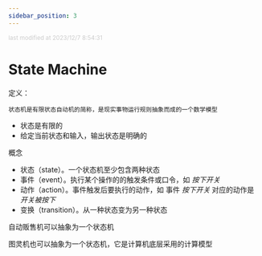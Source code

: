 ```yaml
---
sidebar_position: 3
---
```

    
<small style="color: #ccc;">last modified at 2023/12/7 8:54:31</small>
# State Machine

定义：

`状态机是有限状态自动机的简称，是现实事物运行规则抽象而成的一个数学模型`

- 状态是有限的
- 给定当前状态和输入，输出状态是明确的

概念

- 状态（state）。一个状态机至少包含两种状态
- 事件（event）。执行某个操作的的触发条件或口令，如 *按下开关*
- 动作（action）。事件触发后要执行的动作，如 事件 *按下开关* 对应的动作是 *开关被按下*
- 变换（transition）。从一种状态变为另一种状态

自动贩售机可以抽象为一个状态机

图灵机也可以抽象为一个状态机，它是计算机底层采用的计算模型

      